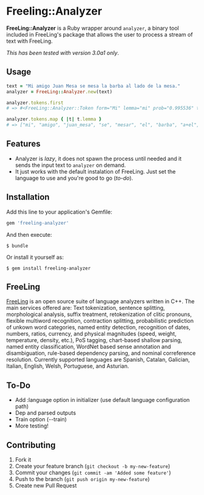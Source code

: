 # Freeling::Analyzer

**FreeLing::Analyzer** is a Ruby wrapper around `analyzer`, a binary tool
included in FreeLing's package that allows the user to process a stream of text
with FreeLing.

*This has been tested with version 3.0a1 only*.

## Usage

```ruby
text = "Mi amigo Juan Mesa se mesa la barba al lado de la mesa."
analyzer = FreeLing::Analyzer.new(text)

analyzer.tokens.first
# => #<FreeLing::Analyzer::Token form="Mi" lemma="mi" prob="0.995536" tag="DP1CSS">

analyzer.tokens.map { |t| t.lemma }
# => ["mi", "amigo", "juan_mesa", "se", "mesar", "el", "barba", "a+el", "lado", "de", "el", "mesa", "."]
```

## Features

* Analyzer is *lazy*, it does not spawn the process until needed and it sends
  the input text to `analyzer` on demand.
* It just works with the default instalation of FreeLing. Just set the language
  to use and you're good to go (*to-do*).

## Installation

Add this line to your application's Gemfile:

```ruby
gem 'freeling-analyzer'
```

And then execute:

    $ bundle

Or install it yourself as:

    $ gem install freeling-analyzer

## FreeLing

[FreeLing](http://nlp.lsi.upc.edu/freeling/) is an open source suite of
language analyzers written in C++.  The main services offered are: Text
tokenization, sentence splitting, morphological analysis, suffix treatment,
retokenization of clitic pronouns, flexible multiword recognition, contraction
splitting, probabilistic prediction of unkown word categories, named entity
detection, recognition of dates, numbers, ratios, currency, and physical
magnitudes (speed, weight, temperature, density, etc.), PoS tagging,
chart-based shallow parsing, named entity classification, WordNet based sense
annotation and disambiguation, rule-based dependency parsing, and nominal
correference resolution.  Currently supported languages are Spanish, Catalan,
Galician, Italian, English, Welsh, Portuguese, and Asturian.

## To-Do

* Add :language option in initializer (use default language configuration path)
* Dep and parsed outputs
* Train option (--train)
* More testing!

## Contributing

1. Fork it
2. Create your feature branch (`git checkout -b my-new-feature`)
3. Commit your changes (`git commit -am 'Added some feature'`)
4. Push to the branch (`git push origin my-new-feature`)
5. Create new Pull Request
